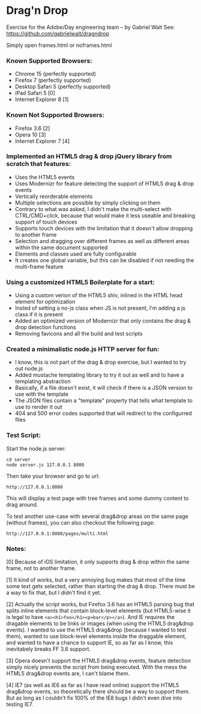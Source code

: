 Drag'n Drop
===========

Exercise for the Adobe/Day engineering team – by Gabriel Walt
See: https://github.com/gabrielwalt/dragndrop

Simply open frames.html or noframes.html

### Known Supported Browsers:
* Chrome 15 (perfectly supported)
* Firefox 7 (perfectly supported)
* Desktop Safari 5 (perfectly supported)
* iPad Safari 5 [0]
* Internet Explorer 8 [1]

### Known Not Supported Browsers:
* Firefox 3.6 [2]
* Opera 10 [3]
* Internet Explorer 7 [4]

### Implemented an HTML5 drag & drop jQuery library from scratch that features:
* Uses the HTML5 events
* Uses Modernizr for feature detecting the support of HTML5 drag & drop events
* Vertically reorderable elements
* Multiple selections are possible by simply clicking on them
* Contrary to what was asked, I didn't make the multi-select with CTRL/CMD+click, because that would make it less useable and breaking support of touch devices
* Supports touch devices with the limitation that it doesn't allow dropping to another frame
* Selection and dragging over different frames as well as different areas within the same document supported
* Elements and classes used are fully configurable
* It creates one global variable, but this can be disabled if not needing the multi-frame feature

### Using a customized HTML5 Boilerplate for a start:
* Using a custom verion of the HTML5 shiv, inlined in the HTML head element for optimization
* Insted of setting a no-js class when JS is not present, I'm adding a js class if it is present
* Added an optimized version of Modernizr that only contains the drag & drop detection functions
* Removing favicons and all the build and test scripts

### Created a minimalistic node.js HTTP server for fun:
* I know, this is not part of the drag & drop exercise, but I wanted to try out node.js
* Added mustache templating library to try it out as well and to have a templating abstraction
* Basically, if a file doesn't exist, it will check if there is a JSON version to use with the template
* The JSON files contain a "template" property that tells what template to use to render it out
* 404 and 500 error codes supported that will redirect to the configurred files

### Test Script:
Start the node.js server:

    cd server
    node server.js 127.0.0.1 8080

Then take your browser and go to url:

    http://127.0.0.1:8080

This will display a test page with tree frames and some dummy content to drag around.

To test another use-case with several drag&drop areas on the same page (without frames), you can also checkout the following page:

    http://127.0.0.1:8080/pages/multi.html

### Notes:

[0] Because of iOS limitation, it only supports drag & drop within the same frame, not to another frame.

[1] It kind of works, but a very annoying bug makes that most of the time some text gets selected, rather than starting the drag & drop. There must be a way to fix that, but I didn't find it yet.

[2] Actually the script works, but Firefox 3.6 has an HTML5 parsing bug that splits inline elements that contain block-level elements (but HTML5-wise it is legal to have `<a><h1>foo</h1><p>bar</p></a>`). And IE requires the dragable elements to be links or images (when using the HTML5 drag&drop events). I wanted to use the HTML5 drag&drop (because I wanted to test them), wanted to use block-level elements inside the draggable element, and wanted to have a chance to support IE, so as far as I know, this inevitabely breaks FF 3.6 support.

[3] Opera doesn't support the HTML5 drag&drop events, feature detection simply nicely prevents the script from being executed. With the mess the HTML5 drag&drop events are, I can't blame them.

[4] IE7 (as well as IE6 as far as I have read online) support the HTML5 drag&drop events, so theoretically there should be a way to support them. But as long as I couldn't fix 100% of the IE8 bugs I didn't even dive into testing IE7.
